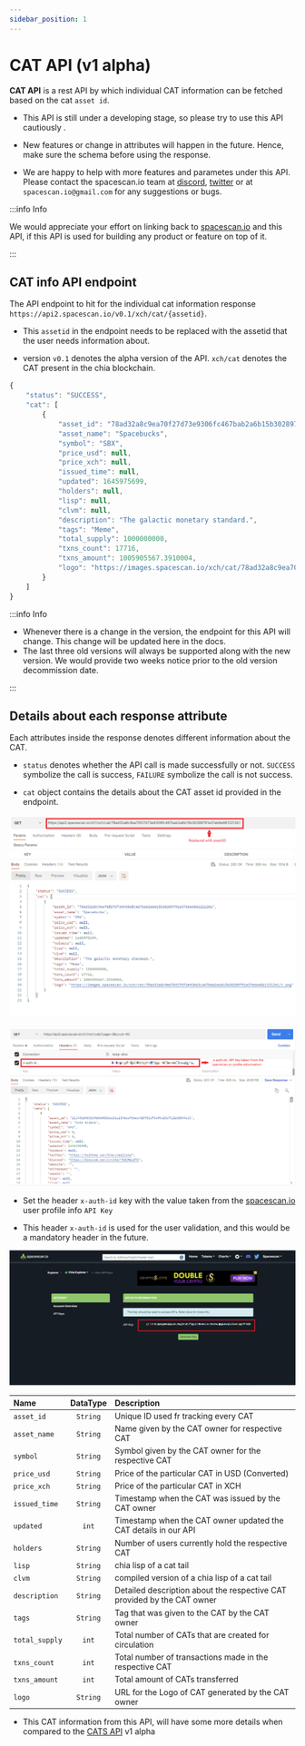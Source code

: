 ```yaml
---
sidebar_position: 1
---
```


# CAT API (v1 alpha)

**CAT API** is a rest API by which individual CAT information can be fetched based on
the cat `asset id`.

- This API is still under a developing stage, so please try to use this API cautiously . 

- New features or change in attributes will happen in the future. Hence, make sure the schema 
before using the response. 

- We are happy to help with more features and parametes under this API. Please contact the spacescan.io team at [discord](https://discord.com/invite/Bb4sj3Bg9P), [twitter](https://twitter.com/spacescan_io) or at `spacescan.io@gmail.com` for any suggestions or bugs. 

:::info Info

We would appreciate your effort on linking back to [spacescan.io](https://www.spacescan.io/) and this API, if this API is used for building any product or feature on top of it.

:::

## CAT info API endpoint

The API endpoint to hit for the individual cat information response `https://api2.spacescan.io/v0.1/xch/cat/{assetid}`.

- This `assetid` in the endpoint needs to be replaced with the assetid that the user needs information about. 

- version `v0.1` denotes the alpha version of the API. `xch/cat` denotes the CAT present in the chia blockchain. 


```jsx title="Sample Response for Spacebucks"
{
    "status": "SUCCESS",
    "cat": [
        {
            "asset_id": "78ad32a8c9ea70f27d73e9306fc467bab2a6b15b30289791e37ab6e8612212b1",
            "asset_name": "Spacebucks",
            "symbol": "SBX",
            "price_usd": null,
            "price_xch": null,
            "issued_time": null,
            "updated": 1645975699,
            "holders": null,
            "lisp": null,
            "clvm": null,
            "description": "The galactic monetary standard.",
            "tags": "Meme",
            "total_supply": 1000000000,
            "txns_count": 17716,
            "txns_amount": 1005905567.3910004,
            "logo": "https://images.spacescan.io/xch/cat/78ad32a8c9ea70f27d73e9306fc467bab2a6b15b30289791e37ab6e8612212b1/1.png"
        }
    ]
}
```

:::info Info

- Whenever there is a change in the version, the endpoint for this API will change. This change will be updated here in the docs. 
- The last three old versions will always be supported along with the new version. We would provide two weeks 
notice prior to the old version decommission date.

:::

## Details about each response attribute

Each attributes inside the response denotes different information about the CAT. 

- `status` denotes whether the API call is made successfully or not. `SUCCESS` symbolize the call is success, `FAILURE` symbolize the call is not success. 
 
- `cat` object contains the details about the CAT asset id provided in the endpoint. 

![CAT Response](/img/updatecatinfodetails/postman_cat_response.png)

![CAT x_auth_token](/img/updatecatinfodetails/Token_Api.png)

- Set the header `x-auth-id` key with the value taken from the [spacescan.io](https://www.spacescan.io/) user profile info `API Key`

- This header `x-auth-id` is used for the user validation, and this would be a mandatory header in the future.

![CAT x_auth_id](/img/updatecatinfodetails/token_id.png)

| Name      | DataType | Description    |
| :---        |    :----:   |          :--- |
| `asset_id`      | `String`       | Unique ID used fr tracking every CAT   |
| `asset_name`   | `String`        | Name given by the CAT owner for respective CAT     |
| `symbol`   | `String`        | Symbol given by the CAT owner for the respective CAT     |
| `price_usd`   | `String`        | Price of the particular CAT in USD (Converted)     |
| `price_xch`   | `String`        | Price of the particular CAT in XCH     |
| `issued_time`   | `String`        | Timestamp when the CAT was issued by the CAT owner     |
| `updated`   | `int`        | Timestamp when the CAT owner updated the CAT details in our API      |
| `holders`   | `String`        | Number of users currently hold the respective CAT     |
| `lisp`   | `String`        | chia lisp of a cat tail      |
| `clvm`   | `String`        | compiled  version of a chia lisp of a cat tail     |
| `description`   | `String`        | Detailed description about the respective CAT provided by the CAT owner     |
| `tags`   | `String`        | Tag that was given to the CAT by the CAT owner     |
| `total_supply`   | `int`        | Total number of CATs that are created for circulation    |
| `txns_count`   | `int`        | Total number of transactions made in the respective CAT     |
| `txns_amount`   | `int`        |  Total amount  of CATs transferred    |
| `logo`   | `String`        | URL for the Logo of CAT generated by the CAT owner    |

- This CAT information from this API, will have some more details when compared to the [CATS API](../for-developers/cats_api.md) v1 alpha